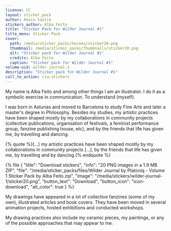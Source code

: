 ```yaml
---
license: CC
layout: sticker_pack
author: Xesca Sastre
stickers_author: Alba Feito
title: "Sticker Pack for Wilder Journal #1"
title_menu: Sticker Pack
cover:
  path: /media/sticker_packs/heroes/sticker20.png
  thumbnail: /media/sticker_packs/thumbnails/sticker20.png
  alt: "Sticker pack for Wilder Journal #1"
  credits: Alba Feito
  caption: "Sticker pack for Wilder Journal #1"
volume-uid: wilder-journal-1
description: "Sticker pack for Wilder Journal #1"
call_to_action: cta-stickers
---
```

My name is Alba Feito and among other things I am an illustrator. I do it as a symbolic exercise in communication. To understand (myself).

I was born in Asturias and moved to Barcelona to study Fine Arts and later a master's degree in Philosophy. Besides my studies, my artistic practices have been shaped mostly by my collaborations in community projects (collective publications, organisation of festivals, a feminist performance group, fanzine publishing house, etc), and by the friends that life has given me, by travelling and dancing.

{% quote %}[...] my artistic practices have been shaped mostly by my collaborations in community projects [...], by the friends that life has given me, by travelling and by dancing.{% endquote %}

{% file { "title": "Download stickers", "info": "20 PNG images in a 1.9 MB ZIP", "file": "/media/sticker_packs/files/Wilder Journal by Platoniq - Volume 1 Sticker Pack by Alba Feito.zip", "image": "/media/stickers/wilder-journal-1/sticker20.png", "button_text": "Download", "button_icon": "icon-download", "alt_color": true } %}

My drawings have appeared in a lot of collective fanzines (some of my own), illustrated articles and book covers. They have been moved in several animation projects, hosted exhibitions and conducted workshops. 

My drawing practices also include my ceramic pieces, my paintings, or any of the possible approaches that may appear to me.


